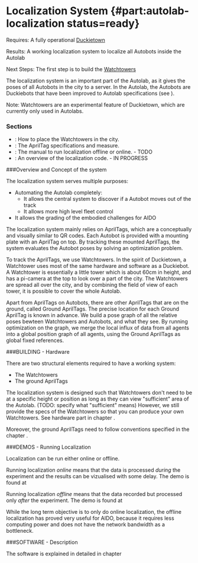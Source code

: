 # Localization System {#part:autolab-localization status=ready}

<div class='requirements' markdown="1">

Requires: A fully operational [Duckietown](+opmanual_duckietown#duckietowns)

Results: A working localization system to localize all Autobots inside the Autolab

Next Steps: The first step is to build the [Watchtowers](#watchtower-hardware)
</div>


The localization system is an important part of the Autolab, as it gives the poses of all Autobots in the city to a server. In the Autolab, the Autobots are Duckiebots that have been improved to Autolab specifications (see [](#autolab-autobot-specs)).

Note: Watchtowers are an experimental feature of Duckietown, which are currently only used in Autolabs.


### Sections


* [](#localization-watchtower-placement): How to place the Watchtowers in the city.
* [](#localization-apriltags-specs): The AprilTag specifications and measure.
* [](#localization-demo): The manual to run localization offline or online. - TODO
* [](#localization-software): An overview of the localization code. - IN PROGRESS


###Overview and Concept of the system

The localization system serves multiple purposes:

* Automating the Autolab completely:
  * It allows the central system to discover if a Autobot moves out of the track
  * It allows more high level fleet control
* It allows the grading of the embodied challenges for AIDO

The localization system mainly relies on AprilTags, which are a conceptually and visually similar to QR codes. Each Autobot is provided with a mounting plate with an AprilTag on top. By tracking these mounted AprilTags, the system evaluates the Autobot poses by solving an optimization problem.

To track the AprilTags, we use Watchtowers. In the spirit of Duckietown, a Watchtower uses most of the same hardware and software as a Duckiebot. A Watchtower is essentially a little tower which is about 60cm in height, and has a pi-camera at the top to look over a part of the city. The Watchtowers are spread all over the city, and by combining the field of view of each tower, it is possible to cover the whole Autolab.

Apart from AprilTags on Autobots, there are other AprilTags that are on the ground, called Ground AprilTags. The precise location for each Ground AprilTag is known in advance. We build a pose graph of all the relative poses bewteen Watchtowers and Autobots, and what they see. By running optimization on the graph, we merge the local influx of data from all agents into a global position graph of all agents, using the Ground AprilTags as global fixed references.

###BUILDING - Hardware

There are two structural elements required to have a working system:

* The Watchtowers
* The ground AprilTags

The localization system is designed such that Watchtowers don't need to be at a specific height or position as long as they can view "sufficient" area of the Autolab. (TODO: specify what "sufficient" means) However, we still provide the specs of the Watchtowers so that you can produce your own Watchtowers. See hardware part in chapter [](#watchtower-hardware).

Moreover, the ground AprilTags need to follow conventions specified in the chapter [](#localization-apriltags-specs).



###DEMOS - Running Localization

Localization can be run either online or offline.

Running localization _online_ means that the data is processed _during_ the experiment and the results can be vizualised with some delay. The demo is found at [](#localization-demo)

Running localization _offline_ means that the data recorded but processed only _after_ the experiment. The demo is found at [](#localization-demo)

While the long term objective is to only do online localization, the offline localization has proved very useful for AIDO, because it requires less computing power and does not have the network bandwidth as a bottleneck.


###SOFTWARE - Description

The software is explained in detailed in chapter [](#localization-software)
